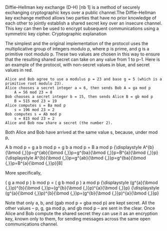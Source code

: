 Diffie–Hellman key exchange (D–H) [nb 1] is a method of securely exchanging cryptographic keys over a public channel.The Diffie–Hellman key exchange method allows two parties that have no prior knowledge of each other to jointly establish a shared secret key over an insecure channel. This key can then be used to encrypt subsequent communications using a symmetric key cipher.
Cryptographic explanation

The simplest and the original implementation of the protocol uses the multiplicative group of integers modulo p, where p is prime, and g is a primitive root modulo p. These two values are chosen in this way to ensure that the resulting shared secret can take on any value from 1 to p–1. Here is an example of the protocol, with non-secret values in blue, and secret values in red.

    Alice and Bob agree to use a modulus p = 23 and base g = 5 (which is a primitive root modulo 23).
    Alice chooses a secret integer a = 6, then sends Bob A = ga mod p
        A = 56 mod 23 = 8
    Bob chooses a secret integer b = 15, then sends Alice B = gb mod p
        B = 515 mod 23 = 19
    Alice computes s = Ba mod p
        s = 196 mod 23 = 2
    Bob computes s = Ab mod p
        s = 815 mod 23 = 2
    Alice and Bob now share a secret (the number 2).

Both Alice and Bob have arrived at the same value s, because, under mod p,

A b mod p = g a b mod p = g b a mod p = B a mod p {\displaystyle A^{b}{\bmod {\,}}p=g^{ab}{\bmod {\,}}p=g^{ba}{\bmod {\,}}p=B^{a}{\bmod {\,}}p} {\displaystyle A^{b}{\bmod {\,}}p=g^{ab}{\bmod {\,}}p=g^{ba}{\bmod {\,}}p=B^{a}{\bmod {\,}}p}[8]

More specifically,

( g a mod p ) b mod p = ( g b mod p ) a mod p {\displaystyle (g^{a}{\bmod {\,}}p)^{b}{\bmod {\,}}p=(g^{b}{\bmod {\,}}p)^{a}{\bmod {\,}}p} {\displaystyle (g^{a}{\bmod {\,}}p)^{b}{\bmod {\,}}p=(g^{b}{\bmod {\,}}p)^{a}{\bmod {\,}}p}

Note that only a, b, and (gab mod p = gba mod p) are kept secret. All the other values – p, g, ga mod p, and gb mod p – are sent in the clear. Once Alice and Bob compute the shared secret they can use it as an encryption key, known only to them, for sending messages across the same open communications channel.


